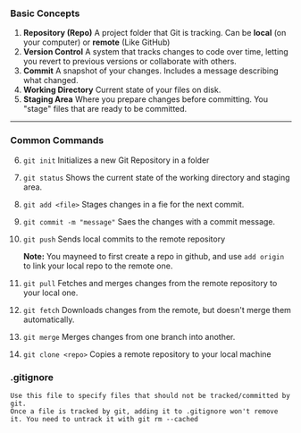 ### **Basic Concepts**

1.  **Repository (Repo)**
    A project folder that Git is tracking. Can be **local** (on your computer) or **remote** (Like GitHub)
2.  **Version Control**
    A system that tracks changes to code over time, letting you revert to previous versions or collaborate with others.
3.  **Commit**
    A snapshot of your changes. Includes a message describing what changed.
4.  **Working Directory**
    Current state of your files on disk.
5.  **Staging Area**
    Where you prepare changes before committing. You "stage" files that are ready to be committed.

---

### **Common Commands**

6.  `git init`
    Initializes a new Git Repository in a folder
7.  `git status`
    Shows the current state of the working directory and staging area.
8.  `git add <file>`
    Stages changes in a fie for the next commit.
9.  `git commit -m "message"`
    Saes the changes with a commit message.
10. `git push`
    Sends local commits to the remote repository

    **Note:** You mayneed to first create a repo in github, and use `add origin` to link your local repo to the remote one.

11. `git pull`
    Fetches and merges changes from the remote repository to your local one.
12. `git fetch`
    Downloads changes from the remote, but doesn't merge them automatically.
13. `git merge`
    Merges changes from one branch into another.
14. `git clone <repo>`
    Copies a remote repository to your local machine

### **.gitignore**
    Use this file to specify files that should not be tracked/committed by git.
    Once a file is tracked by git, adding it to .gitignore won't remove it. You need to untrack it with git rm --cached 
